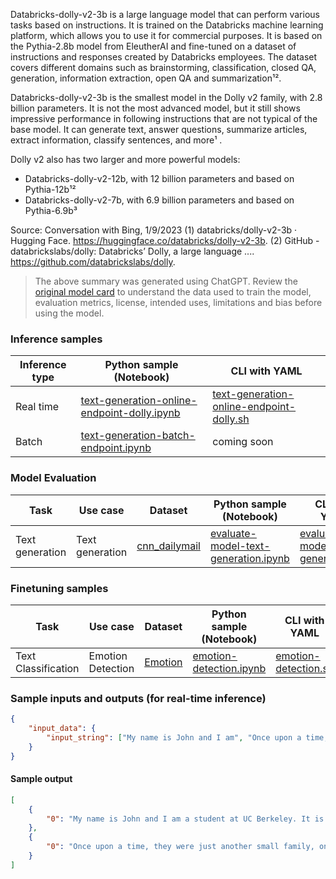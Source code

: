Databricks-dolly-v2-3b is a large language model that can perform various tasks based on instructions. It is trained on the Databricks machine learning platform, which allows you to use it for commercial purposes. It is based on the Pythia-2.8b model from EleutherAI and fine-tuned on a dataset of instructions and responses created by Databricks employees. The dataset covers different domains such as brainstorming, classification, closed QA, generation, information extraction, open QA and summarization¹².

Databricks-dolly-v2-3b is the smallest model in the Dolly v2 family, with 2.8 billion parameters. It is not the most advanced model, but it still shows impressive performance in following instructions that are not typical of the base model. It can generate text, answer questions, summarize articles, extract information, classify sentences, and more¹  .

Dolly v2 also has two larger and more powerful models:

- Databricks-dolly-v2-12b, with 12 billion parameters and based on Pythia-12b¹²
- Databricks-dolly-v2-7b, with 6.9 billion parameters and based on Pythia-6.9b³

Source: Conversation with Bing, 1/9/2023
(1) databricks/dolly-v2-3b · Hugging Face. https://huggingface.co/databricks/dolly-v2-3b.
(2) GitHub - databrickslabs/dolly: Databricks’ Dolly, a large language .... https://github.com/databrickslabs/dolly.



> The above summary was generated using ChatGPT. Review the <a href="https://huggingface.co/databricks/dolly-v2-3b" target="_blank">original model card</a> to understand the data used to train the model, evaluation metrics, license, intended uses, limitations and bias before using the model.

### Inference samples

Inference type|Python sample (Notebook)|CLI with YAML
|--|--|--|
Real time|<a href="https://aka.ms/azureml-infer-online-sdk-text-generation-dolly" target="_blank">text-generation-online-endpoint-dolly.ipynb</a>|<a href="https://aka.ms/azureml-infer-online-cli-text-generation-dolly" target="_blank">text-generation-online-endpoint-dolly.sh</a>
Batch |<a href="https://aka.ms/azureml-infer-batch-sdk-text-generation" target="_blank">text-generation-batch-endpoint.ipynb</a>| coming soon


### Model Evaluation

Task| Use case| Dataset| Python sample (Notebook)| CLI with YAML
|--|--|--|--|--|
Text generation | Text generation | <a href="https://huggingface.co/datasets/cnn_dailymail" target="_blank"> cnn_dailymail </a> | <a href="https://aka.ms/azureml-eval-sdk-text-generation/" target="_blank">evaluate-model-text-generation.ipynb</a> | <a href="https://aka.ms/azureml-eval-cli-text-generation/" target="_blank">evaluate-model-text-generation.yml</a>


### Finetuning samples

Task|Use case|Dataset|Python sample (Notebook)|CLI with YAML
|--|--|--|--|--|
Text Classification|Emotion Detection|<a href="https://huggingface.co/datasets/dair-ai/emotion" target="_blank">Emotion</a>|<a href="https://aka.ms/azureml-ft-sdk-emotion-detection" target="_blank">emotion-detection.ipynb</a>|<a href="https://aka.ms/azureml-ft-cli-emotion-detection" target="_blank">emotion-detection.sh</a>


### Sample inputs and outputs (for real-time inference)

```json
{
    "input_data": {
        "input_string": ["My name is John and I am", "Once upon a time,"]
    }
}
```

#### Sample output
```json
[
    {
        "0": "My name is John and I am a student at UC Berkeley. It is my main interest to do research in the humanities. I am going to share"
    },
    {
        "0": "Once upon a time, they were just another small family, only three. She says one day that her father was getting a new license"
    }
]
```
